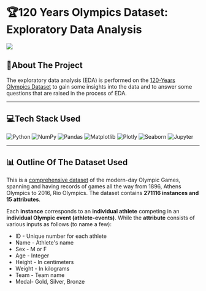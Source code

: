 # 🏆120 Years Olympics Dataset: Exploratory Data Analysis 
![](https://media.giphy.com/media/KzBj3pPcpFn8WtluYY/giphy.gif)

## 🏅About The Project
The exploratory data analysis (EDA) is performed on the [120-Years Olympics Dataset](https://www.kaggle.com/heesoo37/120-years-of-olympic-history-athletes-and-results) to gain some insights into the data and to answer some questions that are raised in the process of EDA. 

---

## 💻Tech Stack Used
![Python](https://img.shields.io/badge/python-3670A0?style=for-the-badge&logo=python&logoColor=ffdd54)
![NumPy](https://img.shields.io/badge/numpy-%23013243.svg?style=for-the-badge&logo=numpy&logoColor=white)
![Pandas](https://img.shields.io/badge/pandas-%23150458.svg?style=for-the-badge&logo=pandas&logoColor=white)
![Matplotlib](https://img.shields.io/badge/Matplotlib-%23ffffff.svg?style=for-the-badge&logo=Matplotlib&logoColor=black)
![Plotly](https://img.shields.io/badge/Plotly-%233F4F75.svg?style=for-the-badge&logo=plotly&logoColor=white)
![Seaborn](https://img.shields.io/badge/seaborn-%23150458.svg?style=for-the-badge&logo=seaborn&logoColor=white)
![Jupyter](https://img.shields.io/badge/Jupyter-%23F37626.svg?style=for-the-badge&logo=Jupyter&logoColor=white)

---

## 📊 Outline Of The Dataset Used
This is a [comprehensive dataset](https://www.kaggle.com/heesoo37/120-years-of-olympic-history-athletes-and-results) of the modern-day Olympic Games, spanning and having records of games all the way from 1896, Athens Olympics to 2016, Rio Olympics.
The dataset contains **271116 instances and 15 attributes**. 

Each **instance** corresponds to an **individual athlete** competing in an **individual Olympic event (athlete-events)**. 
While the **attribute** consists of various inputs as follows (to name a few):
- ID - Unique number for each athlete
- Name - Athlete's name
- Sex - M or F
- Age - Integer
- Height - In centimeters
- Weight - In kilograms
- Team - Team name
- Medal- Gold, Silver, Bronze

